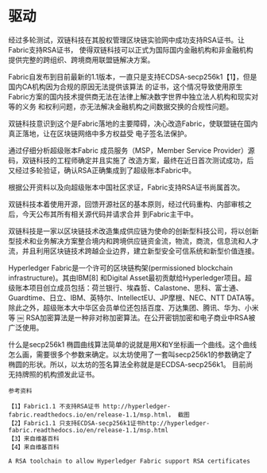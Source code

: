 # 驱动

经过多轮测试，双链科技在其股权管理区块链实验网中成功支持RSA证书。让Fabric支持RSA证书，
使得双链科技可以正式为国际国内金融机构和非金融机构提供完整的跨组织、跨境商用联盟链解决方案。

Fabric自发布到目前最新的1.1版本，一直只是支持ECDSA-secp256k1【1】，但是国内CA机构因为合规的原因无法提供该算法
的证书，这个情况导致使用原生Fabric方案的国内技术提供商无法在法律上解决数字世界中独立法人机构和现实对等的义务
和权利问题，亦无法解决金融机构之间数据交换的合规性问题。

双链科技意识到这个是Fabric落地的主要障碍，决心改造Fabric，使联盟链在国内真正落地，让在区块链网络中多方权益受
电子签名法保护。

通过仔细分析超级账本Fabric 成员服务（MSP，Member Service Provider）源码，双链科技的工程师确定并且实施了
改造方案，最终在近日首次测试成功，后又经过多轮验证，确认RSA正确集成到了超级账本Fabric中。

根据公开资料以及向超级账本中国社区求证，Fabric支持RSA证书尚属首次。

双链科技本着使用开源，回馈开源社区的基本原则，经过代码重构、内部审核之后，今天公布其所有相关源代码并请求合并
到Fabric主干中。


双链科技是一家以区块链技术改造集成供应链为使命的创新型科技公司，将以创新型技术和业务解决方案整合境内和跨境供应链资金流，物流，商流，信息流和人才流，并且利用区块链技术跨越企业边界，建立新型安全可信系统和新型价值连接。


Hyperledger Fabric是一个许可的区块链构架(permissioned blockchain infrastructure)。其由IBM[8] 和Digital Asset最初贡献给Hyperledger项目。超级账本项目创立成员包括：荷兰银行、埃森哲、Calastone、思科、富士通、Guardtime、日立、IBM、英特尔、IntellectEU、JP摩根、NEC、NTT DATA等。除此之外，超级账本大中华区会员单位还包括百度、万达集团、腾讯、华为、小米等
￼
RSA加密算法是一种非对称加密算法。在公开密钥加密和电子商业中RSA被广泛使用。

什么是secp256k1
椭圆曲线算法简单的说就是用X和Y坐标画一个曲线。这个曲线怎么画，需要很多个参数来确定。以太坊使用了一套叫secp256k1的参数确定了椭圆的形状。所以，以太坊的签名算法全称就是是ECDSA-secp256k1。 目前尚无持牌照的机构颁发此证书。


````
参考资料

【1】Fabric1.1 不支持RSA证书 http://hyperledger-fabric.readthedocs.io/en/release-1.1/msp.html， 截图
【2】Fabric1.1 只支持ECDSA-secp256k1证书http://hyperledger-fabric.readthedocs.io/en/release-1.1/msp.html
【3】来自维基百科
【4】来自维基百科

A RSA toolchain to allow Hyperledger Fabric support RSA certificates
````
